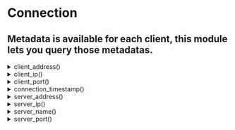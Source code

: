 # Connection
## Metadata is available for each client, this module lets you query those metadatas.
<details><summary>client_address()</summary><br/> Get the address of the client.

 # Effective smtp stage

 All of them.

 # Return

 * `string` - the client's address with the `ip:port` format.

 # Example
 ```js
 #{
     connect: [
        action "log info" || log("info", `${client_address()}`),
     ]
 }
 ```

 
</details>
<details><summary>client_ip()</summary><br/> Get the ip address of the client.

 # Effective smtp stage

 All of them.

 # Return

 * `string` - the client's ip address.

 # Example
 ```js
 #{
     connect: [
        action "log info" || log("info", `${client_ip()}`),
     ]
 }
 ```

 
</details>
<details><summary>client_port()</summary><br/> Get the ip port of the client.

 # Effective smtp stage

 All of them.

 # Return

 * `int` - the client's port.

 # Example
 ```js
 #{
     connect: [
        action "log info" || log("info", `${client_port()}`),
     ]
 }
 ```

 
</details>
<details><summary>connection_timestamp()</summary><br/> Get a the timestamp of the client's connection time.

 # Effective smtp stage

 All of them.

 # Return

 * `timestamp` - the connexion timestamp of the client.

 # Example
 ```js
 #{
     connect: [
        action "log info" || log("info", `${connection_timestamp()}`),
     ]
 }
 ```

 
</details>
<details><summary>server_address()</summary><br/> Get the full server address.

 # Effective smtp stage

 All of them.

 # Return

 * `string` - the server's address with the `ip:port` format.

 # Example
 ```js
 #{
     connect: [
        action "log info" || log("info", `${server_address()}`),
     ]
 }
 ```

 
</details>
<details><summary>server_ip()</summary><br/> Get the server's ip.

 # Effective smtp stage

 All of them.

 # Return

 * `string` - the server's ip.

 # Example
 ```js
 #{
     connect: [
        action "log info" || log("info", `${server_ip()}`),
     ]
 }
 ```

 
</details>
<details><summary>server_name()</summary><br/> Get the name of the server.

 # Effective smtp stage

 All of them.

 # Return

 * `string` - the name of the server.

 # Example
 ```js
 #{
     connect: [
        action "log info" || log("info", `${server_name()}`),
     ]
 }
 ```

 
</details>
<details><summary>server_port()</summary><br/> Get the server's port.

 # Effective smtp stage

 All of them.

 # Return

 * `string` - the server's port.

 # Example
 ```js
 #{
     connect: [
        action "log info" || log("info", `${server_port()}`),
     ]
 }
 ```

 
</details>